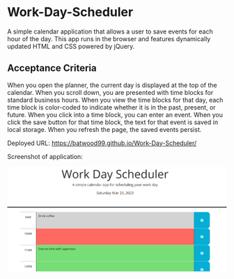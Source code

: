 # Work-Day-Scheduler
A simple calendar application that allows a user to save events for each hour of the day. This app runs in the browser and features dynamically updated HTML and CSS powered by jQuery.

## Acceptance Criteria
When you open the planner, the current day is displayed at the top of the calendar.
When you scroll down, you are presented with time blocks for standard business hours.
When you view the time blocks for that day, each time block is color-coded to indicate whether it is in the past, present, or future.
When you click into a time block, you can enter an event.
When you click the save button for that time block, the text for that event is saved in local storage.
When you refresh the page, the saved events persist.

Deployed URL: https://batwood99.github.io/Work-Day-Scheduler/

Screenshot of application:

![screenshot](Screenshot.png)
